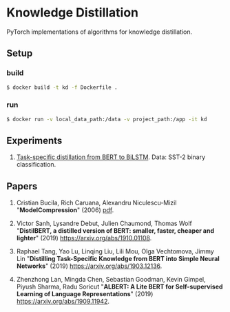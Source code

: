 # Knowledge Distillation

PyTorch implementations of algorithms for knowledge distillation.

## Setup

### build

```bash
$ docker build -t kd -f Dockerfile .
```

### run

```bash
$ docker run -v local_data_path:/data -v project_path:/app -it kd
```

## Experiments

1. [Task-specific distillation from BERT to BiLSTM](https://github.com/pvgladkov/knowledge-distillation/blob/master/experiments/sst2). Data: SST-2 binary classification.


## Papers

1. Cristian Bucila, Rich Caruana, Alexandru Niculescu-Mizil "**ModelCompression**" (2006) [pdf](https://www.cs.cornell.edu/~caruana/compression.kdd06.pdf).

2. Victor Sanh, Lysandre Debut, Julien Chaumond, Thomas Wolf "**DistilBERT, a distilled version of BERT: smaller, faster, cheaper and lighter**" (2019) https://arxiv.org/abs/1910.01108.

3. Raphael Tang, Yao Lu, Linqing Liu, Lili Mou, Olga Vechtomova, Jimmy Lin "**Distilling Task-Specific Knowledge from BERT into Simple Neural Networks**" (2019) https://arxiv.org/abs/1903.12136.

4. Zhenzhong Lan, Mingda Chen, Sebastian Goodman, Kevin Gimpel, Piyush Sharma, Radu Soricut "**ALBERT: A Lite BERT for Self-supervised Learning of Language Representations**" (2019) https://arxiv.org/abs/1909.11942.
